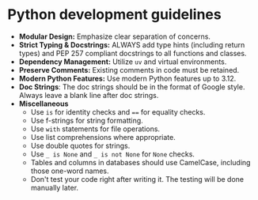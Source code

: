 # Python development guidelines

- **Modular Design:** Emphasize clear separation of concerns.
- **Strict Typing & Docstrings:** ALWAYS add type hints (including return types) and PEP 257 compliant docstrings to all functions and classes.
- **Dependency Management:** Utilize `uv` and virtual environments.
- **Preserve Comments:** Existing comments in code must be retained.
- **Modern Python Features:** Use modern Python features up to 3.12.
- **Doc Strings**: The doc strings should be in the format of Google style. Always leave a blank line after doc strings.
- **Miscellaneous**
    - Use `is` for identity checks and `==` for equality checks.
    - Use f-strings for string formatting.
    - Use `with` statements for file operations.
    - Use list comprehensions where appropriate.
    - Use double quotes for strings.
    - Use `_ is None` and `_ is not None` for `None` checks.
    - Tables and columns in databases should use CamelCase, including those one-word names.
    - Don't test your code right after writing it. The testing will be done manually later.
